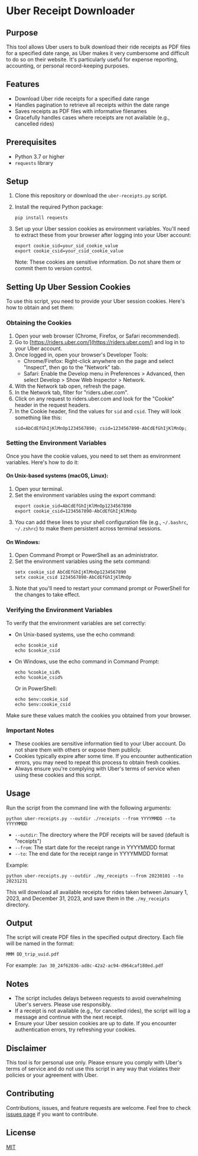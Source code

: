# Uber Receipt Downloader

## Purpose

This tool allows Uber users to bulk download their ride receipts as PDF files for a specified date range, as Uber makes it very cumbersome and difficult to do so on their website. It's particularly useful for expense reporting, accounting, or personal record-keeping purposes.

## Features

- Download Uber ride receipts for a specified date range
- Handles pagination to retrieve all receipts within the date range
- Saves receipts as PDF files with informative filenames
- Gracefully handles cases where receipts are not available (e.g., cancelled rides)

## Prerequisites

- Python 3.7 or higher
- `requests` library

## Setup

1. Clone this repository or download the `uber-receipts.py` script.

2. Install the required Python package:
   ```
   pip install requests
   ```

3. Set up your Uber session cookies as environment variables. You'll need to extract these from your browser after logging into your Uber account:
   ```
   export cookie_sid=your_sid_cookie_value
   export cookie_csid=your_csid_cookie_value
   ```

   Note: These cookies are sensitive information. Do not share them or commit them to version control.

## Setting Up Uber Session Cookies

To use this script, you need to provide your Uber session cookies. Here's how to obtain and set them:

### Obtaining the Cookies

1. Open your web browser (Chrome, Firefox, or Safari recommended).
2. Go to [https://riders.uber.com/](https://riders.uber.com/) and log in to your Uber account.
3. Once logged in, open your browser's Developer Tools:
   - Chrome/Firefox: Right-click anywhere on the page and select "Inspect", then go to the "Network" tab.
   - Safari: Enable the Develop menu in Preferences > Advanced, then select Develop > Show Web Inspector > Network.
4. With the Network tab open, refresh the page.
5. In the Network tab, filter for "riders.uber.com".
6. Click on any request to riders.uber.com and look for the "Cookie" header in the request headers.
7. In the Cookie header, find the values for `sid` and `csid`. They will look something like this:
   ```
   sid=AbCdEfGhIjKlMnOp1234567890; csid=1234567890-AbCdEfGhIjKlMnOp;
   ```

### Setting the Environment Variables

Once you have the cookie values, you need to set them as environment variables. Here's how to do it:

#### On Unix-based systems (macOS, Linux):

1. Open your terminal.
2. Set the environment variables using the export command:
   ```
   export cookie_sid=AbCdEfGhIjKlMnOp1234567890
   export cookie_csid=1234567890-AbCdEfGhIjKlMnOp
   ```
3. You can add these lines to your shell configuration file (e.g., `~/.bashrc`, `~/.zshrc`) to make them persistent across terminal sessions.

#### On Windows:

1. Open Command Prompt or PowerShell as an administrator.
2. Set the environment variables using the setx command:
   ```
   setx cookie_sid AbCdEfGhIjKlMnOp1234567890
   setx cookie_csid 1234567890-AbCdEfGhIjKlMnOp
   ```
3. Note that you'll need to restart your command prompt or PowerShell for the changes to take effect.

### Verifying the Environment Variables

To verify that the environment variables are set correctly:

- On Unix-based systems, use the echo command:
  ```
  echo $cookie_sid
  echo $cookie_csid
  ```
- On Windows, use the echo command in Command Prompt:
  ```
  echo %cookie_sid%
  echo %cookie_csid%
  ```
  Or in PowerShell:
  ```
  echo $env:cookie_sid
  echo $env:cookie_csid
  ```

Make sure these values match the cookies you obtained from your browser.

### Important Notes

- These cookies are sensitive information tied to your Uber account. Do not share them with others or expose them publicly.
- Cookies typically expire after some time. If you encounter authentication errors, you may need to repeat this process to obtain fresh cookies.
- Always ensure you're complying with Uber's terms of service when using these cookies and this script.


## Usage

Run the script from the command line with the following arguments:

```
python uber-receipts.py --outdir ./receipts --from YYYYMMDD --to YYYYMMDD
```

- `--outdir`: The directory where the PDF receipts will be saved (default is "receipts")
- `--from`: The start date for the receipt range in YYYYMMDD format
- `--to`: The end date for the receipt range in YYYYMMDD format

Example:
```
python uber-receipts.py --outdir ./my_receipts --from 20230101 --to 20231231
```

This will download all available receipts for rides taken between January 1, 2023, and December 31, 2023, and save them in the `./my_receipts` directory.

## Output

The script will create PDF files in the specified output directory. Each file will be named in the format:

```
MMM DD_trip_uuid.pdf
```

For example: `Jan 30_24f62836-ad8c-42a2-ac94-d964caf180ed.pdf`

## Notes

- The script includes delays between requests to avoid overwhelming Uber's servers. Please use responsibly.
- If a receipt is not available (e.g., for cancelled rides), the script will log a message and continue with the next receipt.
- Ensure your Uber session cookies are up to date. If you encounter authentication errors, try refreshing your cookies.

## Disclaimer

This tool is for personal use only. Please ensure you comply with Uber's terms of service and do not use this script in any way that violates their policies or your agreement with Uber.

## Contributing

Contributions, issues, and feature requests are welcome. Feel free to check [issues page](https://github.com/dmahlow/uber-receipt-downloader/issues) if you want to contribute.

## License

[MIT](https://choosealicense.com/licenses/mit/)